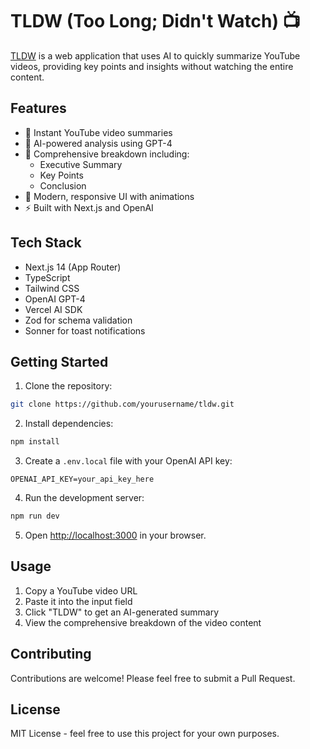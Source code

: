 # TLDW (Too Long; Didn't Watch) 📺

[TLDW](https://tldw-yt.vercel.app) is a web application that uses AI to quickly summarize YouTube videos, providing key points and insights without watching the entire content.

## Features

- 🎯 Instant YouTube video summaries
- 🤖 AI-powered analysis using GPT-4
- 📝 Comprehensive breakdown including:
  - Executive Summary
  - Key Points
  - Conclusion
- 💫 Modern, responsive UI with animations
- ⚡ Built with Next.js and OpenAI

## Tech Stack

- Next.js 14 (App Router)
- TypeScript
- Tailwind CSS
- OpenAI GPT-4
- Vercel AI SDK
- Zod for schema validation
- Sonner for toast notifications

## Getting Started

1. Clone the repository:
```bash
git clone https://github.com/yourusername/tldw.git
```

2. Install dependencies:
```bash
npm install
```

3. Create a `.env.local` file with your OpenAI API key:
```
OPENAI_API_KEY=your_api_key_here
```

4. Run the development server:
```bash
npm run dev
```

5. Open [http://localhost:3000](http://localhost:3000) in your browser.

## Usage

1. Copy a YouTube video URL
2. Paste it into the input field
3. Click "TLDW" to get an AI-generated summary
4. View the comprehensive breakdown of the video content

## Contributing

Contributions are welcome! Please feel free to submit a Pull Request.

## License

MIT License - feel free to use this project for your own purposes.
